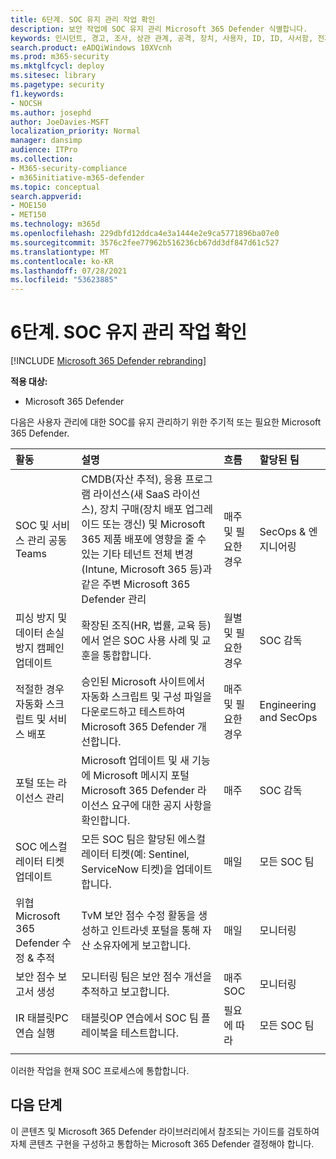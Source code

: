 ```yaml
---
title: 6단계. SOC 유지 관리 작업 확인
description: 보안 작업에 SOC 유지 관리 Microsoft 365 Defender 식별합니다.
keywords: 인시던트, 경고, 조사, 상관 관계, 공격, 장치, 사용자, ID, ID, 사서함, 전자 메일, 365, microsoft, m365, 인시던트 대응, 사이버 공격, 보안 작업, soc
search.product: eADQiWindows 10XVcnh
ms.prod: m365-security
ms.mktglfcycl: deploy
ms.sitesec: library
ms.pagetype: security
f1.keywords:
- NOCSH
ms.author: josephd
author: JoeDavies-MSFT
localization_priority: Normal
manager: dansimp
audience: ITPro
ms.collection:
- M365-security-compliance
- m365initiative-m365-defender
ms.topic: conceptual
search.appverid:
- MOE150
- MET150
ms.technology: m365d
ms.openlocfilehash: 229dbfd12ddca4e3a1444e2e9ca5771896ba07e0
ms.sourcegitcommit: 3576c2fee77962b516236cb67dd3df847d61c527
ms.translationtype: MT
ms.contentlocale: ko-KR
ms.lasthandoff: 07/28/2021
ms.locfileid: "53623885"
---
```

# <a name="step-6-identify-soc-maintenance-tasks"></a>6단계. SOC 유지 관리 작업 확인

[!INCLUDE [Microsoft 365 Defender rebranding](../includes/microsoft-defender.md)]

**적용 대상:**
- Microsoft 365 Defender

다음은 사용자 관리에 대한 SOC를 유지 관리하기 위한 주기적 또는 필요한 Microsoft 365 Defender.

| 활동  | 설명 | 흐름 | 할당된 팀 |
|:-------|:-----|:-------|:-------|
| SOC 및 서비스 관리 공동 Teams   | CMDB(자산 추적), 응용 프로그램 라이선스(새 SaaS 라이선스), 장치 구매(장치 배포 업그레이드 또는 갱신) 및 Microsoft 365 제품 배포에 영향을 줄 수 있는 기타 테넌트 전체 변경(Intune, Microsoft 365 등)과 같은 주변 Microsoft 365 Defender 관리 | 매주 및 필요한 경우   | SecOps & 엔지니어링 | 
| 피싱 방지 및 데이터 손실 방지 캠페인 업데이트 | 확장된 조직(HR, 법률, 교육 등)에서 얻은 SOC 사용 사례 및 교훈을 통합합니다.  | 월별 및 필요한 경우 | SOC 감독 |
| 적절한 경우 자동화 스크립트 및 서비스 배포 | 승인된 Microsoft 사이트에서 자동화 스크립트 및 구성 파일을 다운로드하고 테스트하여 Microsoft 365 Defender 개선합니다. | 매주 및 필요한 경우 | Engineering and SecOps | 
| 포털 또는 라이선스 관리 | Microsoft 업데이트 및 새 기능에 Microsoft 메시지 포털 Microsoft 365 Defender 라이선스 요구에 대한 공지 사항을 확인합니다. | 매주 | SOC 감독| 
| SOC 에스컬레이터 티켓 업데이트 | 모든 SOC 팀은 할당된 에스컬레이터 티켓(예: Sentinel, ServiceNow 티켓)을 업데이트합니다. | 매일 | 모든 SOC 팀 | 
| 위협 Microsoft 365 Defender 수정 & 추적 | TvM 보안 점수 수정 활동을 생성하고 인트라넷 포털을 통해 자산 소유자에게 보고합니다. | 매일 | 모니터링 | 
| 보안 점수 보고서 생성 | 모니터링 팀은 보안 점수 개선을 추적하고 보고합니다. | 매주 SOC | 모니터링 | 
| IR 태블릿PC 연습 실행 | 태블릿OP 연습에서 SOC 팀 플레이북을 테스트합니다. | 필요에 따라 | 모든 SOC 팀 | 
|||||

이러한 작업을 현재 SOC 프로세스에 통합합니다.

## <a name="next-steps"></a>다음 단계

이 콘텐츠 및 Microsoft 365 Defender 라이브러리에서 참조되는 가이드를 검토하여 자체 콘텐츠 구현을 구성하고 통합하는 Microsoft 365 Defender 결정해야 합니다. [](/microsoft-365/security/defender)
